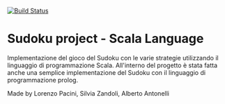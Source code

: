 [![Build Status](https://travis-ci.org/lorenz95/progettoSudoku.svg?branch=master)](https://travis-ci.org/github/lorenz95/progettoSudoku)

# Sudoku project - Scala Language

Implementazione del gioco del Sudoku con le varie strategie utilizzando il linguaggio di programmazione Scala.
All'interno del progetto è stata fatta anche una semplice implementazione del Sudoku con il linguaggio di programmazione prolog.

Made by Lorenzo Pacini, Silvia Zandoli, Alberto Antonelli
